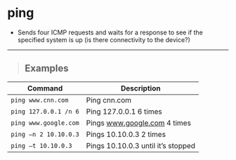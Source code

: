# ping

- Sends four ICMP requests and waits for a response to see if the specified system is up (is there connectivity to the device?)

---

> ## **Examples**

| **Command** | **Description** |
|-------------|-----------------|
| `ping www.cnn.com` | Ping cnn.com |
| `ping 127.0.0.1 /n 6` | Ping 127.0.0.1 6 times |
| `ping www.google.com` | Pings www.google.com 4 times |
| `ping –n 2 10.10.0.3` | Pings 10.10.0.3 2 times |
| `ping –t 10.10.0.3` | Pings 10.10.0.3 until it’s stopped |